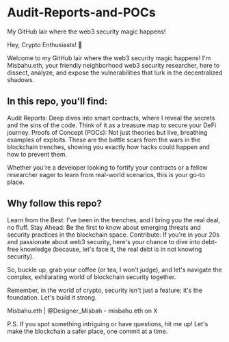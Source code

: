 # Audit-Reports-and-POCs
My GitHub lair where the web3 security magic happens!

Hey, Crypto Enthusiasts! 🚀

Welcome to my GitHub lair where the web3 security magic happens! I'm Misbahu.eth, your friendly neighborhood web3 security researcher, here to dissect, analyze, and expose the vulnerabilities that lurk in the decentralized shadows.

## In this repo, you'll find:

Audit Reports: Deep dives into smart contracts, where I reveal the secrets and the sins of the code. Think of it as a treasure map to secure your DeFi journey.
Proofs of Concept (POCs): Not just theories but live, breathing examples of exploits. These are the battle scars from the wars in the blockchain trenches, showing you exactly how hacks could happen and how to prevent them.

Whether you're a developer looking to fortify your contracts or a fellow researcher eager to learn from real-world scenarios, this is your go-to place. 

## Why follow this repo?

Learn from the Best: I've been in the trenches, and I bring you the real deal, no fluff.
Stay Ahead: Be the first to know about emerging threats and security practices in the blockchain space.
Contribute: If you're in your 20s and passionate about web3 security, here's your chance to dive into debt-free knowledge (because, let's face it, the real debt is in not knowing security).

So, buckle up, grab your coffee (or tea, I won't judge), and let's navigate the complex, exhilarating world of blockchain security together. 

Remember, in the world of crypto, security isn't just a feature; it's the foundation. Let's build it strong.

Misbahu.eth | @Designer_Misbah - misbahu.eth on X

P.S. If you spot something intriguing or have questions, hit me up! Let's make the blockchain a safer place, one commit at a time.
